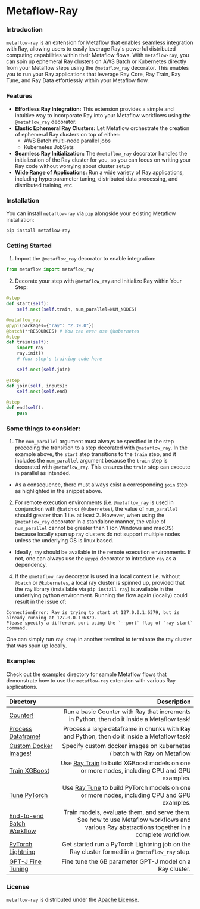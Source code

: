 # Metaflow-Ray

### Introduction
`metaflow-ray` is an extension for Metaflow that enables seamless integration with Ray, allowing users to easily leverage 
Ray's powerful distributed computing capabilities within their Metaflow flows. With `metaflow-ray`, you can spin up ephemeral Ray clusters on AWS Batch or Kubernetes directly from your Metaflow steps using the `@metaflow_ray` decorator. This enables you to run your Ray applications that leverage Ray Core, Ray Train, Ray Tune, and Ray Data effortlessly within your Metaflow flow.

### Features
- <b>Effortless Ray Integration:</b> This extension provides a simple and intuitive way to incorporate Ray 
into your Metaflow workflows using the `@metaflow_ray` decorator.
- <b>Elastic Ephemeral Ray Clusters:</b> Let Metaflow orchestrate the creation of ephemeral Ray clusters on top of either:
    - AWS Batch multi-node parallel jobs
    - Kubernetes JobSets
- <b>Seamless Ray Initialization:</b> The `@metaflow_ray` decorator handles the initialization of the Ray cluster for you, so you can focus on writing your Ray code without worrying about cluster setup
- <b>Wide Range of Applications:</b> Run a wide variety of Ray applications, including hyperparameter tuning, distributed data processing, and distributed training, etc.

### Installation
You can install `metaflow-ray` via `pip` alongside your existing Metaflow installation:
```
pip install metaflow-ray
```

### Getting Started
1. Import the `@metaflow_ray` decorator to enable integration:

```python
from metaflow import metaflow_ray
```

2. Decorate your step with `@metaflow_ray` and Initialize Ray within Your Step:

```python
@step
def start(self):
    self.next(self.train, num_parallel=NUM_NODES)

@metaflow_ray
@pypi(packages={"ray": "2.39.0"})
@batch(**RESOURCES) # You can even use @kubernetes 
@step
def train(self):
    import ray
    ray.init()
    # Your step's training code here

    self.next(self.join)

@step
def join(self, inputs):
    self.next(self.end)

@step
def end(self):
    pass
```

### Some things to consider:

1. The `num_parallel` argument must always be specified in the step preceding the transition to a step decorated with `@metaflow_ray`. In the example above, the `start` step transitions to the `train` step, and it includes the `num_parallel` argument because the `train` step is decorated with `@metaflow_ray`. This ensures the `train` step can execute in parallel as intended.
- As a consequence, there must always exist a corresponding `join` step as highlighted in the snippet above.

2. For remote execution environments (i.e. `@metaflow_ray` is used in conjunction with `@batch` or `@kubernetes`), the value of `num_parallel` should greater than 1 i.e. at least 2. However, when using the `@metaflow_ray` decorator in a standalone manner, the value of `num_parallel` cannot be greater than 1 (on Windows and macOS) because locally spun up ray clusters do not support multiple nodes unless the underlying OS is linux based.
- Ideally, `ray` should be available in the remote execution environments. If not, one can always use the `@pypi` decorator to introduce `ray` as a dependency.

4. If the `@metaflow_ray` decorator is used in a local context i.e. without `@batch` or `@kubernetes`, a local ray cluster is spinned up, provided that the `ray` library (installable via `pip install ray`) is available in the underlying python environment. Running the flow again (locally) could result in the issue of:
```
ConnectionError: Ray is trying to start at 127.0.0.1:6379, but is already running at 127.0.0.1:6379.
Please specify a different port using the `--port` flag of `ray start` command.
```
One can simply run `ray stop` in another terminal to terminate the ray cluster that was spun up locally.

### Examples
Check out the [examples](/examples) directory for sample Metaflow flows that demonstrate how to use the `metaflow-ray` extension 
with various Ray applications.

| Directory | Description |
| :--- | ---: |
| [Counter!](examples/basic_counter/README.md) | Run a basic Counter with Ray that increments in Python, then do it inside a Metaflow task! |
| [Process Dataframe!](examples/dataframe_process/README.md) | Process a large dataframe in chunks with Ray and Python, then do it inside a Metaflow task! |
| [Custom Docker Images!](examples/custom_docker_images/README.md) | Specify custom docker images on kubernetes / batch with Ray on Metaflow |
| [Train XGBoost](examples/train/README.md) | Use [Ray Train](https://docs.ray.io/en/latest/train/train.html) to build XGBoost models on one or more nodes, including CPU and GPU examples. |  
| [Tune PyTorch](examples/tune/README.md) | Use [Ray Tune](https://docs.ray.io/en/latest/tune/tune.html) to build PyTorch models on one or more nodes, including CPU and GPU examples. |  
| [End-to-end Batch Workflow](examples/e2e-batch/README.md) | Train models, evaluate them, and serve them. See how to use Metaflow workflows and various Ray abstractions together in a complete workflow. |
| [PyTorch Lightning](examples/ray-lightning-tune/README.md) | Get started run a PyTorch Lightning job on the Ray cluster formed in a `@metaflow_ray` step. |
| [GPT-J Fine Tuning](examples/ray-fine-tuning-gpt-j/README.md) | Fine tune the 6B parameter GPT-J model on a Ray cluster. |

### License
`metaflow-ray` is distributed under the <u>Apache License</u>.